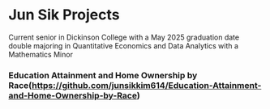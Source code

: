 # Jun Sik Projects

Current senior in Dickinson College with a May 2025 graduation date double majoring in Quantitative Economics and Data Analytics with a Mathematics Minor 

### Education Attainment and Home Ownership by Race(https://github.com/junsikkim614/Education-Attainment-and-Home-Ownership-by-Race)
